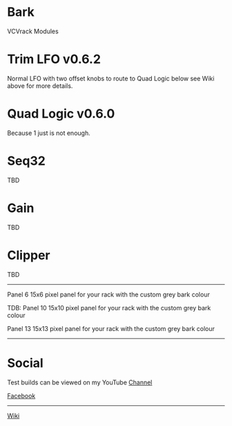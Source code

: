 # Bark
VCVrack Modules


# Trim LFO v0.6.2
Normal LFO with two offset knobs to route to Quad Logic below see Wiki above for more details.

# Quad Logic v0.6.0
Because 1 just is not enough.

# Seq32
TBD

# Gain
TBD

# Clipper
TBD

---------
Panel 6
15x6 pixel panel for your rack with the custom grey bark colour

TDB:
Panel 10
15x10 pixel panel for your rack with the custom grey bark colour

Panel 13
15x13 pixel panel for your rack with the custom grey bark colour

---------
# Social
Test builds can be viewed on my YouTube [Channel](https://www.youtube.com/channel/UCgXuIsOMqlTLbuXRaUjBWuA/featured?view_as=subscriber)

[Facebook](https://www.facebook.com/phil.golden.5070)



--------
[Wiki](https://github.com/Coirt/Bark/wiki)
